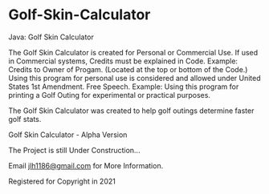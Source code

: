 # Golf-Skin-Calculator
Java: Golf Skin Calculator

The Golf Skin Calculator is created for Personal or Commercial Use. If used in Commercial systems, Credits must be explained in Code. Example: Credits to Owner of Progam. (Located at the top or bottom of the Code.) Using this program for personal use is considered and allowed under United States 1st Amendment. Free Speech. Example: Using this program for printing a Golf Outing for experimental or practical purposes.

The Golf Skin Calculator was created to help golf outings determine faster golf stats.

Golf Skin Calculator - Alpha Version

The Project is still Under Construction...

Email jlh1186@gmail.com for More Information.

Registered for Copyright in 2021
